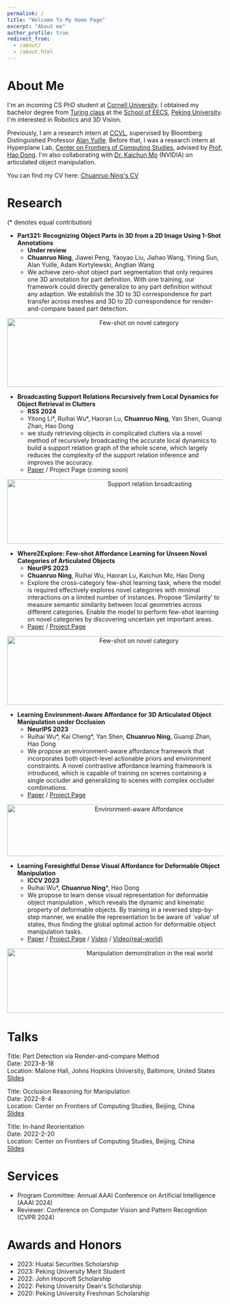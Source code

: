 ```yaml
---
permalink: /
title: "Welcome To My Home Page"
excerpt: "About me"
author_profile: true
redirect_from: 
  - /about/
  - /about.html
---
```


# About Me

I'm an incoming CS PhD student at [Cornell University](https://www.cornell.edu).
I obtained my bachelor degree from [Turing class](https://cfcs.pku.edu.cn/research/turing_program/introduction1/index.htm) at the [School of EECS](https://eecs.pku.edu.cn), [Peking University](https://english.pku.edu.cn). 
I'm interested in Robotics and 3D Vision. 

Previously, I am a research intern at [CCVL](https://ccvl.jhu.edu/team/), supervised by Bloomberg Distinguished Professor [Alan Yuille](https://www.cs.jhu.edu/~ayuille/). Before that, I was a research intern at Hyperplane Lab, 
[Center on Frontiers of Computing Studies](https://cfcs.pku.edu.cn/english/), advised by [Prof. Hao Dong](https://zsdonghao.github.io).
I'm also collaborating with [Dr. Kaichun Mo](https://kaichun-mo.github.io) (NVIDIA) on articulated object manipulation.

You can find my CV here: [Chuanruo Ning's CV](https://tritiumr.github.io/assets/CV.pdf)

Research
======
(\* denotes equal contribution)
- **Part321: Recognizing Object Parts in 3D from a 2D Image Using 1-Shot Annotations**
  * **Under review**
  * **Chuanruo Ning**, Jiawei Peng, Yaoyao Liu, Jiahao Wang, Yining Sun, Alan Yuille, Adam Kortylewski, Angtian Wang
  * We achieve zero-shot object part segmentation that only requires one 3D annotation for part definition. With one 
  training, our framework could directly generalize to any part definition without any adaption. We establish the 3D to 
  3D correspondence for part transfer across meshes and 3D to 2D correspondence for render-and-compare based part detection.

<div align="center">
<img src="https://tritiumr.github.io/assets/picture/corr.png" width = "600" height = "160" title="Few-shot on novel category">
</div>

- **Broadcasting Support Relations Recursively from Local Dynamics for Object Retrieval in Clutters**
  * **RSS 2024**
  * Yitong Li\*, Ruihai Wu\*, Haoran Lu, **Chuanruo Ning**, Yan Shen, Guanqi Zhan, Hao Dong
  *  we study retrieving objects in complicated clutters via a novel method of recursively broadcasting the accurate 
  local dynamics to build a support relation graph of the whole scene, which largely reduces the complexity of the 
  support relation inference and improves the accuracy.
  * [Paper](https://arxiv.org/abs/2406.02283) / Project Page (coming soon)

<div align="center">
<img src="https://tritiumr.github.io/assets/picture/clutter.png" width="650" height="150" title="Support relation broadcasting">
</div>

- **Where2Explore: Few-shot Affordance Learning for Unseen Novel Categories of Articulated Objects**
  * **NeurIPS 2023**
  * **Chuanruo Ning**, Ruihai Wu, Haoran Lu, Kaichun Mo, Hao Dong
  * Explore the cross-category few-shot learning task, where the model is required effectively explores novel categories 
  with minimal interactions on a limited number of instances. Propose ‘Similarity’ to measure semantic similarity between 
  local geometries across different categories. Enable the model to perform few-shot learning on novel categories by 
  discovering uncertain yet important areas.
  * [Paper](https://arxiv.org/abs/2309.07473) / [Project Page](https://tritiumr.github.io/Where2Explore/)

<div align="center">
<img src="https://tritiumr.github.io/assets/picture/w2e.png" width = "600" height = "160" title="Few-shot on novel category">
</div>

- **Learning Environment-Aware Affordance for 3D Articulated Object Manipulation under Occlusion**
  * **NeurIPS 2023**
  * Ruihai Wu\*, Kai Cheng\*, Yan Shen, **Chuanruo Ning**, Guanqi Zhan, Hao Dong
  * We propose an environment-aware affordance framework that incorporates both object-level actionable priors and environment 
  constraints. A novel contrastive affordance learning framework is introduced, which is capable of training on scenes containing 
  a single occluder and generalizing to scenes with complex occluder combinations.
  * [Paper](https://arxiv.org/abs/2309.07510) / [Project Page](https://chengkaiacademycity.github.io/EnvAwareAfford/)

<div align="center">
<img src="https://tritiumr.github.io/assets/picture/env.png" width = "600" height = "120" title="Environment-aware Affordance">
</div>

- **Learning Foresightful Dense Visual Affordance for Deformable Object Manipulation**
  * **ICCV 2023**
  * Ruihai Wu\*, **Chuanruo Ning**\*, Hao Dong
  * We propose to learn dense visual representation for deformable object manipulation
, which reveals the dynamic and kinematic property of deformable objects.
By training in a reversed step-by-step manner, we enable the representation to be aware of 
`value' of states, thus finding the global optimal action for deformable object manipulation tasks. 
  * [Paper](https://arxiv.org/abs/2303.11057) / [Project Page](https://hyperplane-lab.github.io/DeformableAffordance/) / [Video](https://www.youtube.com/watch?v=DiZ9aXjK_PU) / [Video(real-world)](https://www.youtube.com/watch?v=aYneBzwhOGs)

<div align="center">
<img src="https://tritiumr.github.io/assets/picture/deformable.png" width="650" height="150" title="Manipulation demonstration in the real world">
</div>

Talks
=====
Title: Part Detection via Render-and-compare Method \
Date: 2023-8-18 \
Location: Malone Hall, Johns Hopkins University, Baltimore, United States \
[Slides](https://tritiumr.github.io/assets/ppt/Part_Detection.pdf)

Title: Occlusion Reasoning for Manipulation \
Date: 2022-8-4 \
Location: Center on Frontiers of Computing Studies, Beijing, China \
[Slides](https://tritiumr.github.io/assets/ppt/Occlusion_Reasoning.pdf)

Title: In-hand Reorientation \
Date: 2022-2-20 \
Location: Center on Frontiers of Computing Studies, Beijing, China \
[Slides](https://tritiumr.github.io/assets/ppt/In-hand_Reorientation.pdf)

# Services
- Program Committee: Annual AAAI Conference on Artificial Intelligence (AAAI 2024)
- Reviewer: Conference on Computer Vision and Pattern Recognition (CVPR 2024)

Awards and Honors
======
- 2023: Huatai Securities Scholarship
- 2023: Peking University Merit Student
- 2022: John Hopcroft Scholarship
- 2022: Peking University Dean's Scholarship
- 2020: Peking University Freshman Scholarship



